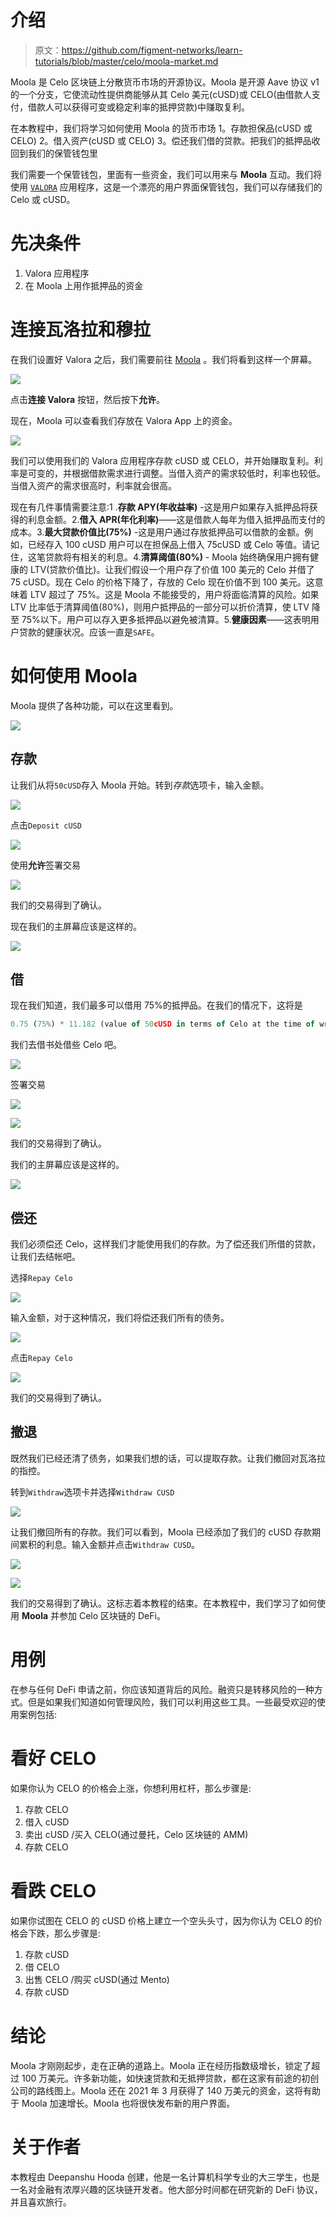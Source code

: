 # 介绍

> 原文：<https://github.com/figment-networks/learn-tutorials/blob/master/celo/moola-market.md>

Moola 是 Celo 区块链上分散货币市场的开源协议。Moola 是开源 Aave 协议 v1 的一个分支，它使流动性提供商能够从其 Celo 美元(cUSD)或 CELO(由借款人支付，借款人可以获得可变或稳定利率的抵押贷款)中赚取复利。

在本教程中，我们将学习如何使用 Moola 的货币市场 1。存款担保品(cUSD 或 CELO) 2。借入资产(cUSD 或 CELO) 3。偿还我们借的贷款。把我们的抵押品收回到我们的保管钱包里

我们需要一个保管钱包，里面有一些资金，我们可以用来与 **Moola** 互动。我们将使用 [`VALORA`](https://valoraapp.com/) 应用程序，这是一个漂亮的用户界面保管钱包，我们可以存储我们的 Celo 或 cUSD。

# 先决条件

1.  Valora 应用程序
2.  在 Moola 上用作抵押品的资金

# 连接瓦洛拉和穆拉

在我们设置好 Valora 之后，我们需要前往 [Moola](https://app.moola.market/#/welcome) 。我们将看到这样一个屏幕。

![](img/6a25ef60efcddf707b08d891086ef3bf.png)

点击**连接 Valora** 按钮，然后按下**允许**。

现在，Moola 可以查看我们存放在 Valora App 上的资金。

![](img/4500fac1517e3b4bad16e638f5b8215e.png)

我们可以使用我们的 Valora 应用程序存款 cUSD 或 CELO，并开始赚取复利。利率是可变的，并根据借款需求进行调整。当借入资产的需求较低时，利率也较低。当借入资产的需求很高时，利率就会很高。

现在有几件事情需要注意:1 .**存款 APY(年收益率)** -这是用户如果存入抵押品将获得的利息金额。2.**借入 APR(年化利率)**——这是借款人每年为借入抵押品而支付的成本。3.**最大贷款价值比(75%)** -这是用户通过存放抵押品可以借款的金额。例如，已经存入 100 cUSD 用户可以在担保品上借入 75cUSD 或 Celo 等值。请记住，这笔贷款将有相关的利息。4.**清算阈值(80%)** - Moola 始终确保用户拥有健康的 LTV(贷款价值比)。让我们假设一个用户存了价值 100 美元的 Celo 并借了 75 cUSD。现在 Celo 的价格下降了，存放的 Celo 现在价值不到 100 美元。这意味着 LTV 超过了 75%。这是 Moola 不能接受的，用户将面临清算的风险。如果 LTV 比率低于清算阈值(80%)，则用户抵押品的一部分可以折价清算，使 LTV 降至 75%以下。用户可以存入更多抵押品以避免被清算。5.**健康因素**——这表明用户贷款的健康状况。应该一直是`SAFE`。

# 如何使用 Moola

Moola 提供了各种功能，可以在这里看到。

![](img/0a40ce4bf63f4262362e111faf5aa361.png)

## 存款

让我们从将`50cUSD`存入 Moola 开始。转到*存款*选项卡，输入金额。

![](img/9de50db0e9c588f01ce63d4bc374fbf3.png)

点击`Deposit cUSD`

![](img/a888e526bceab857da223a58ea1075a8.png)

使用**允许**签署交易

![](img/82efca6e87fab923c55d9f94851e5341.png)

我们的交易得到了确认。

现在我们的主屏幕应该是这样的。

![](img/5da5ac6f3f52805b52d3eb223c37ddf2.png)

## 借

现在我们知道，我们最多可以借用 75%的抵押品。在我们的情况下，这将是

```js
0.75 (75%) * 11.182 (value of 50cUSD in terms of Celo at the time of writing) = ~8.3702 
```

我们去借书处借些 Celo 吧。

![](img/e76b0e8fa08d4ead42eaad198beafff3.png)

签署交易

![](img/01d5fbda94800722bc6273a7f8a9cee3.png)

![](img/5cb7fe033abf16c914d6fa7797a67cbd.png)

我们的交易得到了确认。

我们的主屏幕应该是这样的。

![](img/44aeb9042a4c80373d0bd7ef16ec9df2.png)

## 偿还

我们必须偿还 Celo，这样我们才能使用我们的存款。为了偿还我们所借的贷款，让我们去结帐吧。

选择`Repay Celo`

![](img/630d78aaf2a1500baec302213edbebdb.png)

输入金额，对于这种情况，我们将偿还我们所有的债务。

![](img/19705b26aa641b643edede7fac8e5df4.png)

点击`Repay Celo`

![](img/0be078b052a04bd655adf81f341c8118.png)

我们的交易得到了确认。

## 撤退

既然我们已经还清了债务，如果我们想的话，可以提取存款。让我们撤回对瓦洛拉的指控。

转到`Withdraw`选项卡并选择`Withdraw CUSD`

![](img/6668e5827ba7f2a07b91d10a767fa58f.png)

让我们撤回所有的存款。我们可以看到，Moola 已经添加了我们的 cUSD 存款期间累积的利息。输入金额并点击`Withdraw CUSD`。

![](img/5bd7e20f106b0871d9fd4c6b11d0f2d0.png)

![](img/647a3fa6b0ada96053261005904d61e6.png)

我们的交易得到了确认。这标志着本教程的结束。在本教程中，我们学习了如何使用 **Moola** 并参加 Celo 区块链的 DeFi。

# 用例

在参与任何 DeFi 申请之前，你应该知道背后的风险。融资只是转移风险的一种方式。但是如果我们知道如何管理风险，我们可以利用这些工具。一些最受欢迎的使用案例包括:

# 看好 CELO

如果你认为 CELO 的价格会上涨，你想利用杠杆，那么步骤是:

1.  存款 CELO
2.  借入 cUSD
3.  卖出 cUSD /买入 CELO(通过曼托，Celo 区块链的 AMM)
4.  存款 CELO

# 看跌 CELO

如果你试图在 CELO 的 cUSD 价格上建立一个空头头寸，因为你认为 CELO 的价格会下跌，那么步骤是:

1.  存款 cUSD
2.  借 CELO
3.  出售 CELO /购买 cUSD(通过 Mento)
4.  存款 cUSD

# 结论

Moola 才刚刚起步，走在正确的道路上。Moola 正在经历指数级增长，锁定了超过 100 万美元。许多新功能，如快速贷款和无抵押贷款，都在这家有前途的初创公司的路线图上。Moola 还在 2021 年 3 月获得了 140 万美元的资金，这将有助于 Moola 加速增长。Moola 也将很快发布新的用户界面。

# 关于作者

本教程由 Deepanshu Hooda 创建，他是一名计算机科学专业的大三学生，也是一名对金融有浓厚兴趣的区块链开发者。他大部分时间都在研究新的 DeFi 协议，并且喜欢旅行。